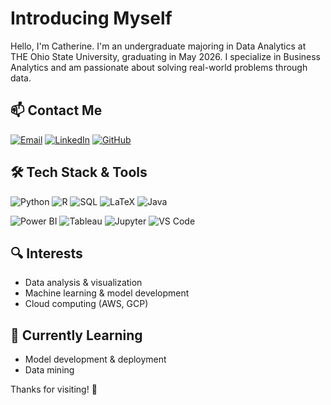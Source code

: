 # Introducing Myself

Hello, I'm Catherine. I'm an undergraduate majoring in Data Analytics at THE Ohio State University, graduating in May 2026. I specialize in Business Analytics and am passionate about solving real-world problems through data.

## 📫 Contact Me

[![Email](https://img.shields.io/badge/Email-D14836?style=flat&logo=gmail&logoColor=white)](mailto:catherine.ling04@gmail.com)
[![LinkedIn](https://img.shields.io/badge/LinkedIn-0A66C2?style=flat&logo=linkedin&logoColor=white)](https://www.linkedin.com/in/catherineling-/)
[![GitHub](https://img.shields.io/badge/GitHub-100000?style=flat&logo=github&logoColor=white)](https://github.com/catherine-ling)
<!--[![Portfolio](https://img.shields.io/badge/Portfolio-000000?style=flat&logo=about-dot-me&logoColor=white)](https://yourportfolio.com) -->

## 🛠️ Tech Stack & Tools
![Python](https://img.shields.io/badge/Python-3776AB?style=flat&logo=python&logoColor=white)
![R](https://img.shields.io/badge/R-276DC3?style=flat&logo=r&logoColor=white)
![SQL](https://img.shields.io/badge/SQL-4479A1?style=flat&logo=postgresql&logoColor=white)
![LaTeX](https://img.shields.io/badge/LaTeX-%23008080.svg?style=flat&logo=latex&logoColor=white)
![Java](https://img.shields.io/badge/Java-%23ED8B00.svg?style=flat&logo=openjdk&logoColor=white)


![Power BI](https://img.shields.io/badge/Power%20BI-F2C811?style=flat&logo=powerbi&logoColor=black)
![Tableau](https://img.shields.io/badge/Tableau-E97627?style=flat&logo=tableau&logoColor=white)
![Jupyter](https://img.shields.io/badge/Jupyter-F37626?style=flat&logo=jupyter&logoColor=white)
![VS Code](https://img.shields.io/badge/VS%20Code-007ACC?style=flat&logo=visual-studio-code&logoColor=white)

## 🔍 Interests
- Data analysis & visualization  
- Machine learning & model development  
- Cloud computing (AWS, GCP)  

<!--## 📂 What You’ll Find Here
- Academic and personal data projects  
- Explorations in predictive modeling and chatbot development  
- Tools and scripts using open-source APIs and libraries  -->

## 🌱 Currently Learning
- Model development & deployment 
- Data mining

Thanks for visiting! 🚀
